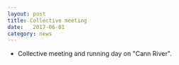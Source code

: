 ```yaml
---
layout: post
title: Collective meeting
date:   2017-06-01
category: news
---
```


* Collective meeting and running day on "Cann River".
